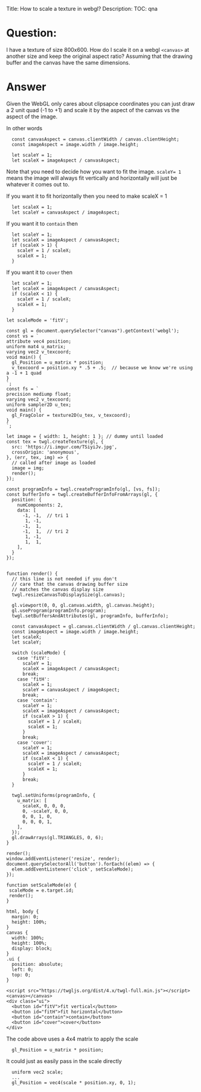 Title: How to scale a texture in webgl?
Description:
TOC: qna

# Question:

I have a texture of size 800x600. How do I scale it on a webgl `<canvas>`  at another size and keep the original aspect ratio? Assuming that the drawing buffer and the canvas have the same dimensions.


# Answer

Given the WebGL only cares about clipsapce coordinates you can just draw a 2 unit quad (-1 to +1) and scale it by the aspect of the canvas vs the aspect of the image.

In other words

      const canvasAspect = canvas.clientWidth / canvas.clientHeight;
      const imageAspect = image.width / image.height;

      let scaleY = 1;
      let scaleX = imageAspect / canvasAspect;

Note that you need to decide how you want to fit the image. `scaleY= 1` means the image will always fit vertically and horizontally will just be whatever it comes out to.

If you want it to fit horizontally then you need to make scaleX = 1

      let scaleX = 1;
      let scaleY = canvasAspect / imageAspect;

If you want it to `contain` then 

      let scaleY = 1;
      let scaleX = imageAspect / canvasAspect;
      if (scaleX > 1) {
        scaleY = 1 / scaleX;
        scaleX = 1;
      }

If you want it to `cover` then 

      let scaleY = 1;
      let scaleX = imageAspect / canvasAspect;
      if (scaleX < 1) {
        scaleY = 1 / scaleX;
        scaleX = 1;
      }

<!-- begin snippet: js hide: false console: true babel: false -->

<!-- language: lang-js -->

    let scaleMode = 'fitV';

    const gl = document.querySelector("canvas").getContext('webgl');
    const vs = `
    attribute vec4 position;
    uniform mat4 u_matrix;
    varying vec2 v_texcoord;
    void main() {
      gl_Position = u_matrix * position;
      v_texcoord = position.xy * .5 + .5;  // because we know we're using a -1 + 1 quad
    }
    `;
    const fs = `
    precision mediump float;
    varying vec2 v_texcoord;
    uniform sampler2D u_tex;
    void main() {
      gl_FragColor = texture2D(u_tex, v_texcoord);
    }
    `;

    let image = { width: 1, height: 1 }; // dummy until loaded
    const tex = twgl.createTexture(gl, {
      src: 'https://i.imgur.com/TSiyiJv.jpg',
      crossOrigin: 'anonymous',
    }, (err, tex, img) => {
      // called after image as loaded
      image = img;
      render();
    });

    const programInfo = twgl.createProgramInfo(gl, [vs, fs]);
    const bufferInfo = twgl.createBufferInfoFromArrays(gl, {
      position: {
        numComponents: 2,
        data: [
          -1, -1,  // tri 1
           1, -1,
          -1,  1,      
          -1,  1,  // tri 2
           1, -1,
           1,  1,
        ],
      }
    });


    function render() {
      // this line is not needed if you don't
      // care that the canvas drawing buffer size
      // matches the canvas display size
      twgl.resizeCanvasToDisplaySize(gl.canvas);

      gl.viewport(0, 0, gl.canvas.width, gl.canvas.height);
      gl.useProgram(programInfo.program);
      twgl.setBuffersAndAttributes(gl, programInfo, bufferInfo);

      const canvasAspect = gl.canvas.clientWidth / gl.canvas.clientHeight;
      const imageAspect = image.width / image.height;
      let scaleX;
      let scaleY;

      switch (scaleMode) {
        case 'fitV':
          scaleY = 1;
          scaleX = imageAspect / canvasAspect;
          break;
        case 'fitH':
          scaleX = 1;
          scaleY = canvasAspect / imageAspect;
          break;
        case 'contain':
          scaleY = 1;
          scaleX = imageAspect / canvasAspect;
          if (scaleX > 1) {
            scaleY = 1 / scaleX;
            scaleX = 1;
          }
          break;
        case 'cover':
          scaleY = 1;
          scaleX = imageAspect / canvasAspect;
          if (scaleX < 1) {
            scaleY = 1 / scaleX;
            scaleX = 1;
          }
          break;
      }
      
      twgl.setUniforms(programInfo, {
        u_matrix: [
          scaleX, 0, 0, 0,
          0, -scaleY, 0, 0,
          0, 0, 1, 0,
          0, 0, 0, 1,
        ],
      });
      gl.drawArrays(gl.TRIANGLES, 0, 6);
    }

    render();
    window.addEventListener('resize', render);
    document.querySelectorAll('button').forEach((elem) => {
      elem.addEventListener('click', setScaleMode);
    });

    function setScaleMode(e) {
     scaleMode = e.target.id;
     render();
    }

<!-- language: lang-css -->

    html, body { 
      margin: 0;
      height: 100%;
    }
    canvas {
      width: 100%;
      height: 100%;
      display: block;
    }
    .ui {
      position: absolute;
      left: 0;
      top: 0;
    }

<!-- language: lang-html -->

    <script src="https://twgljs.org/dist/4.x/twgl-full.min.js"></script>
    <canvas></canvas>
    <div class="ui">
      <button id="fitV">fit vertical</button>
      <button id="fitH">fit horizontal</button>
      <button id="contain">contain</button>
      <button id="cover">cover</button>
    </div>

<!-- end snippet -->

The code above uses a 4x4 matrix to apply the scale

      gl_Position = u_matrix * position;

It could just as easily pass in the scale directly

      uniform vec2 scale;
      ...
      gl_Position = vec4(scale * position.xy, 0, 1);

